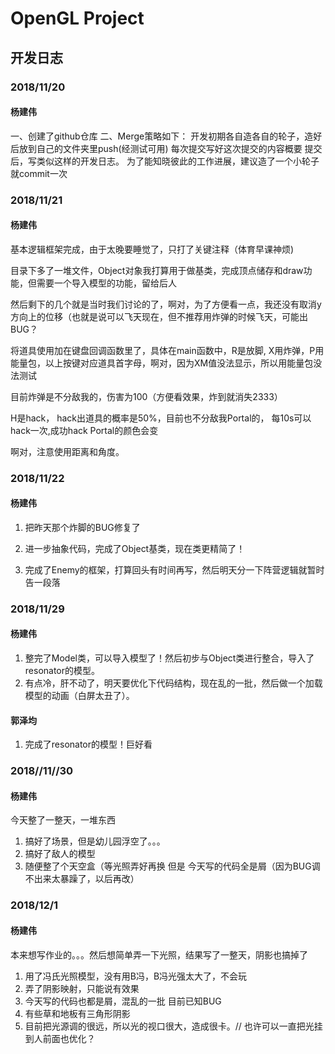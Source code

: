 # OpenGL Project
## 开发日志
### 2018/11/20
#### 杨建伟
一、创建了github仓库
二、Merge策略如下：
	开发初期各自造各自的轮子，造好后放到自己的文件夹里push(经测试可用)
	每次提交写好这次提交的内容概要
	提交后，写类似这样的开发日志。
	为了能知晓彼此的工作进展，建议造了一个小轮子就commit一次
### 2018/11/21
#### 杨建伟
基本逻辑框架完成，由于太晚要睡觉了，只打了关键注释（体育早课神烦)

目录下多了一堆文件，Object对象我打算用于做基类，完成顶点储存和draw功能，但需要一个导入模型的功能，留给后人

然后剩下的几个就是当时我们讨论的了，啊对，为了方便看一点，我还没有取消y方向上的位移（也就是说可以飞天现在，但不推荐用炸弹的时候飞天，可能出BUG？

将道具使用加在键盘回调函数里了，具体在main函数中，R是放脚, X用炸弹，P用能量包，以上按键对应道具首字母，啊对，因为XM值没法显示，所以用能量包没法测试

目前炸弹是不分敌我的，伤害为100（方便看效果，炸到就消失2333）

H是hack， hack出道具的概率是50%，目前也不分敌我Portal的， 每10s可以hack一次,成功hack Portal的颜色会变

啊对，注意使用距离和角度。
### 2018/11/22
#### 杨建伟
1. 把昨天那个炸脚的BUG修复了

2. 进一步抽象代码，完成了Object基类，现在类更精简了！

3. 完成了Enemy的框架，打算回头有时间再写，然后明天分一下阵营逻辑就暂时告一段落
### 2018/11/29
#### 杨建伟
1. 整完了Model类，可以导入模型了！然后初步与Object类进行整合，导入了resonator的模型。
2. 有点冷，肝不动了，明天要优化下代码结构，现在乱的一批，然后做一个加载模型的动画（白屏太丑了）。
#### 郭泽均
1. 完成了resonator的模型！巨好看
### 2018//11//30
#### 杨建伟
今天整了一整天，一堆东西
1. 搞好了场景，但是幼儿园浮空了。。。
2. 搞好了敌人的模型
3. 随便整了个天空盒（等光照弄好再换
但是
今天写的代码全是屑（因为BUG调不出来太暴躁了，以后再改）
### 2018/12/1
#### 杨建伟
本来想写作业的。。。然后想简单弄一下光照，结果写了一整天，阴影也搞掉了
1. 用了冯氏光照模型，没有用B冯，B冯光强太大了，不会玩
2. 弄了阴影映射，只能说有效果
3. 今天写的代码也都是屑，混乱的一批
目前已知BUG
1. 有些草和地板有三角形阴影
3. 目前把光源调的很远，所以光的视口很大，造成很卡。// 也许可以一直把光挂到人前面也优化？

